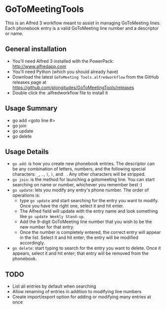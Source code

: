# GoToMeetingTools
This is an Alfred 3 workflow meant to assist in managing GoToMeeting lines. Each phonebook entry is a valid GoToMeeting line number and a descriptor or name.

## General installation

- You'll need Alfred 3 installed with the PowerPack: http://www.alfredapp.com
- You'll need Python (which you should already have)
- Download the latest `GoToMeeting Tools.alfredworkflow` from the GitHub releases page at https://github.com/plongitudes/GoToMeetingTools/releases
- Double click the .alfredworkflow file to install it

## Usage Summary
- go add <descriptor> <goto line #>
- go join <search pattern>
- go update <search pattern>
- go delete <search pattern>

## Usage Details
- `go add`: is how you create new phonebook entries. The descriptor can be any combination of letters, numbers, and the following special characters: `_`, `.`, `(`, `)`, and ` `. Any other characters will be stripped.
- `go join`: is the method for launching a gotomeeting line. You can start searching on name or number, whichever you remember best :)
- `go update`: lets you modify any entry's phone number. The order of operations is:
    - type `go update` and start searching for the entry you want to modify. Once you have the right one, select it and hit enter.
    - The Alfred field will update with the entry name and look something like `go update Weekly Stand-up`.
    - Add the 9-digit GoToMeeting line number that you wish to be the new number for that entry.
    - Once the number is completely entered, the correct entry will appear in the list. Select it and hit enter; the entry will be modified accordingly.
- `go delete`: start typing to search for the entry you want to delete. Once it appears, select it and hit enter; that entry will be removed from the phonebook.

## TODO
- List all entries by default when searching
- Allow renaming of entries in addition to modifying line numbers
- Create import/export option for adding or modifying many entries at once
